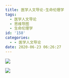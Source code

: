 ```yaml
---
title: 医学人文导论-生命伦理学
tags:
  - 医学人文导论
  - 思维导图
  - 生命伦理学
id: '158'
categories:
  - - 医学人文导论
date: 2020-06-23 06:26:27
---
```


[![](https://img-cdn.limour.top/blog_wp/2020/06/医学生命伦理学-缩略图.png)](https://limour.lanzous.com/iKBPjdyce4h)

[![](https://img-cdn.limour.top/blog_wp/2020/06/生命医学伦理学原则主义（比彻姆、查尔瑞斯）.jpg)](https://limour.lanzous.com/iKBPjdyce4h)